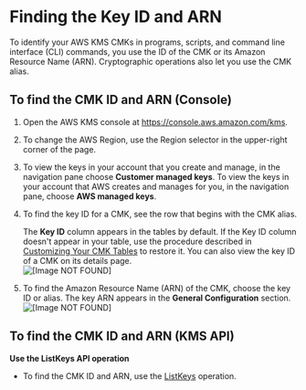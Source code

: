 # Finding the Key ID and ARN<a name="find-cmk-id-arn"></a>

To identify your AWS KMS CMKs in programs, scripts, and command line interface \(CLI\) commands, you use the ID of the CMK or its Amazon Resource Name \(ARN\)\. Cryptographic operations also let you use the CMK alias\.

## To find the CMK ID and ARN \(Console\)<a name="find-cmk-arn"></a>

1. Open the AWS KMS console at [https://console\.aws\.amazon\.com/kms](https://console.aws.amazon.com/kms)\.

1. To change the AWS Region, use the Region selector in the upper\-right corner of the page\.

1. To view the keys in your account that you create and manage, in the navigation pane choose **Customer managed keys**\. To view the keys in your account that AWS creates and manages for you, in the navigation pane, choose **AWS managed keys**\.

1. To find the key ID for a CMK, see the row that begins with the CMK alias\. 

   The **Key ID** column appears in the tables by default\. If the Key ID column doesn't appear in your table, use the procedure described in [Customizing Your CMK Tables](viewing-keys-console.md#viewing-console-customize) to restore it\. You can also view the key ID of a CMK on its details page\.  
![\[Image NOT FOUND\]](http://docs.aws.amazon.com/kms/latest/developerguide/images/find-key-id-new.png)

1. To find the Amazon Resource Name \(ARN\) of the CMK, choose the key ID or alias\. The key ARN appears in the **General Configuration** section\.   
![\[Image NOT FOUND\]](http://docs.aws.amazon.com/kms/latest/developerguide/images/find-key-arn-new-new.png)

## To find the CMK ID and ARN \(KMS API\)<a name="find-cmk-arn-api"></a>

**Use the ListKeys API operation**
+ To find the CMK ID and ARN, use the [ListKeys](viewing-keys-cli.md#viewing-keys-list-keys) operation\.